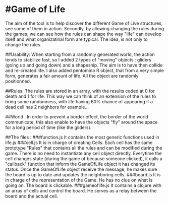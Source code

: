 #Game of Life
=====

The aim of the tool is to help discover the different Game of Live structures, see some of them in action.
Secondly, by allowing changing the rules during the games, we can see how the rules can shape the way "life" can develop itself and what organizatinal form are typical. The idea, is not only to change the rules.

##Usability:
When starting from a randomly generated world, the action tends to stabilize fast, so I added 2 types of "moving" objects : gliders (going up and going down) and a shapeship. The aim is to have then collide and re-created life.
I also added pentomino R object, that from a very simple form, generates a fair amount of life.
All the object are randomly positionned.

##Rules:
The rules are stored in an array, with the results coded at 0 for death and 1 for life. This way we can think of an extension of the rules to bring some randomness, with life having 60% chance of appearing if a dead cell has 2 neighbors for example...

##World :
In order to prevent a border effect, the border of the world communicate, this also enable to have the objects "fly" around the space for a long period of time (like the gliders).

##The files :
###function.js
It contains the most generic functions used in life.js
###cell.js
It is in charge of creating Cells. Each cell has the same prototype "Rules" that contains all the rules and can be modified during the game. There is no need to instantiate any cell object directly. Everytime the cell changes state (during the game of because someone clicked), it calls a "callback" function that inform the GameOfLife object it has changed its status. Once the GameOfLife object receive the message, he makes sure the board is up to date and updates the neighboring cells.
###board.js
It is in charge of the representation of the Game. He has no clue on what is going on. The board is clickable.
###gameoflife.js
It contains a clojure with an array of cells and control the board. He serves as a relay between the board and the actual cell.





